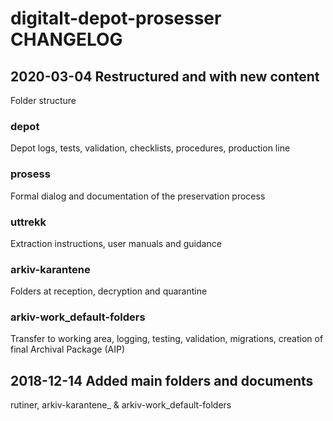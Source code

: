 # digitalt-depot-prosesser CHANGELOG

## 2020-03-04 Restructured and with new content

Folder structure

### depot
Depot logs, tests, validation, checklists, procedures, production line

### prosess
Formal dialog and documentation of the preservation process

### uttrekk
Extraction instructions, user manuals and guidance

### arkiv-karantene
Folders at reception, decryption and quarantine

### arkiv-work_default-folders
Transfer to working area, logging, testing, validation, migrations, creation of final Archival Package (AIP)

## 2018-12-14 Added main folders and documents

rutiner, arkiv-karantene_ & arkiv-work_default-folders

